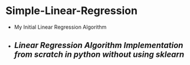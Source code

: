 # Simple-Linear-Regression
* My Initial Linear Regression Algorithm 
* ##  *Linear Regression Algorithm Implementation from scratch in python without using sklearn*

